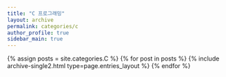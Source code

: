 ```yaml
---
title: "C 프로그래밍"
layout: archive
permalink: categories/c
author_profile: true
sidebar_main: true
---
```


{% assign posts = site.categories.C %}
{% for post in posts %} {% include archive-single2.html type=page.entries_layout %} {% endfor %}